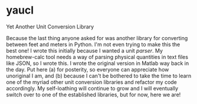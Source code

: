 # yaucl
Yet Another Unit Conversion Library

Because the last thing anyone asked for was another library for
converting between feet and meters in Python. I'm not even trying to
make this the best one! I wrote this initially because I wanted a unit
*parser*. My homebrew-calc tool needs a way of parsing physical
quantities in text files like JSON, so I wrote this. I wrote the
original version in Matlab way back in the day. Put here (a) for
posterity, so everyone can appreciate how unoriginal I am, and (b)
because I can't be bothered to take the time to learn one of the
myriad other unit conversion libraries and refactor my code
accordingly. My self-loathing will continue to grow and I will
eventually switch over to one of the established libraries, but for
now, here we are!